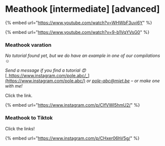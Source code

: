 # Meathook \[intermediate] \[advanced]

{% embed url="https://www.youtube.com/watch?v=WHWbF3uvi6Y" %}

{% embed url="https://www.youtube.com/watch?v=9-b1VqYVsG0" %}

### Meathook varation

_No tutorial found yet, but we do have an example in one of our compilations ☺️_

_Send a message if you find a tutorial 😍_ [_https://www.instagram.com/pole.abc/_](https://www.instagram.com/pole.abc/) _or_ [_pole-abc@miet.be_](mailto:pole-abc@miet.be) _– or make one with me!_&#x20;

Click the link.

{% embed url="https://www.instagram.com/p/CIfVWI5hmU2/" %}

### Meathook to Tiktok

Click the links!

{% embed url="https://www.instagram.com/p/CHxer06hV5g/" %}
